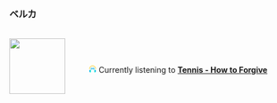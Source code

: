 ### ベルカ
<table><tr><br>
    
<a href="https://www.youtube.com/results?search_query=Tennis+How+to+Forgive" target="_blank">
    <img align="left" width="100" height="100" src="https:&#x2F;&#x2F;lastfm.freetls.fastly.net&#x2F;i&#x2F;u&#x2F;174s&#x2F;47fbd156883d32518f4360e71bde2384.jpg">
</a>
</br></br><p align="center"><img height="14" width="14" src="assets/listening.png"> Currently listening to <b><a href="https://www.youtube.com/results?search_query=Tennis+How+to+Forgive" target="_blank">Tennis - How to Forgive</a> </b></p>
</td></tr></table>
